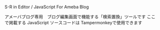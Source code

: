 S-R in Editor / JavaScript For Ameba Blog

アメーバブログ専用　ブログ編集画面で機能する「検索置換」ツールです
ここで掲載する JavaScript ソースコードは Tampermonkeyで使用できます
